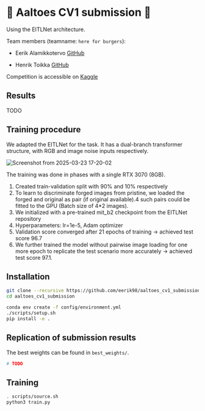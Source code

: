 # 🍔 Aaltoes CV1 submission 🍔

Using the EITLNet architecture.

Team members (teamname: `here for burgers`):

- Eerik Alamikkotervo [GitHub](https://github.com/eerik98)

- Henrik Toikka [GitHub](https://github.com/htoik)

Competition is accessible on [Kaggle](https://www.kaggle.com/competitions/aaltoes-2025-computer-vision-v-1)

## Results

TODO

## Training procedure

We adapted the EITLNet for the task. It has a dual-branch transformer structure, with RGB and image noise inputs respectively. 


![Screenshot from 2025-03-23 17-20-02](https://github.com/user-attachments/assets/da300309-a7cc-41b5-9cfc-1fa747d0fa82)


The training was done in phases with a single RTX 3070 (8GB).
1. Created train-validation split with 90% and 10% respectively
2. To learn to discriminate forged images from pristine, we loaded the forged and original as pair (if original available).4 such pairs could be fitted to the GPU (Batch size of 4*2 images). 
3. We initialized with a pre-trained mit_b2 checkpoint from the EITLNet repository
4. Hyperparameters: lr=1e-5, Adam optimizer
5. Validation score converged after 21 epochs of training -> achieved test score 96.7
6. We further trained the model without pairwise image loading for one more epoch to replicate the test scenario more accurately -> achieved test score 97.1.

## Installation

```bash
git clone --recursive https://github.com/eerik98/aaltoes_cv1_submission
cd aaltoes_cv1_submission

conda env create -f config/environment.yml
./scripts/setup.sh
pip install -e .
```

## Replication of submission results

The best weights can be found in `best_weights/`.

```bash
# TODO
```

## Training

```bash
. scripts/source.sh
python3 train.py
```
